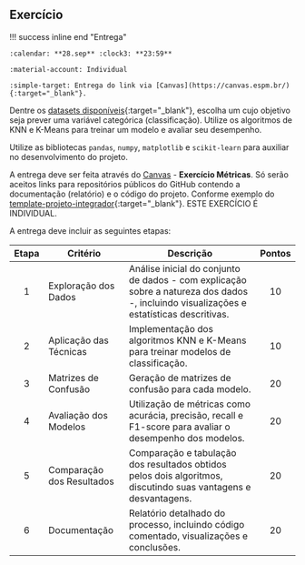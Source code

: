 ## Exercício

!!! success inline end "Entrega"

    :calendar: **28.sep** :clock3: **23:59**

    :material-account: Individual

    :simple-target: Entrega do link via [Canvas](https://canvas.espm.br/){:target="_blank"}.

Dentre os [datasets disponíveis](/ml/classes/concepts/data/#datasets){:target="_blank"}, escolha um cujo objetivo seja prever uma variável categórica (classificação). Utilize os algoritmos de KNN e K-Means para treinar um modelo e avaliar seu desempenho.

Utilize as bibliotecas `pandas`, `numpy`, `matplotlib` e `scikit-learn` para auxiliar no desenvolvimento do projeto.

A entrega deve ser feita através do [Canvas](https://canvas.espm.br/) - **Exercício Métricas**. Só serão aceitos links para repositórios públicos do GitHub contendo a documentação (relatório) e o código do projeto. Conforme exemplo do [template-projeto-integrador](https://hsandmann.github.io/documentation.template/){:target="_blank"}. ESTE EXERCÍCIO É INDIVIDUAL.

A entrega deve incluir as seguintes etapas:

| Etapa | Critério | Descrição | Pontos |
|:-----:|----------|-----------|:------:|
| 1 | Exploração dos Dados | Análise inicial do conjunto de dados - com explicação sobre a natureza dos dados -, incluindo visualizações e estatísticas descritivas. | 10 |
| 2 | Aplicação das Técnicas | Implementação dos algoritmos KNN e K-Means para treinar modelos de classificação. | 10 |
| 3 | Matrizes de Confusão | Geração de matrizes de confusão para cada modelo. | 20 |
| 4 | Avaliação dos Modelos | Utilização de métricas como acurácia, precisão, recall e F1-score para avaliar o desempenho dos modelos. | 20 |
| 5 | Comparação dos Resultados | Comparação e tabulação dos resultados obtidos pelos dois algoritmos, discutindo suas vantagens e desvantagens. | 20 |
| 6 | Documentação | Relatório detalhado do processo, incluindo código comentado, visualizações e conclusões. | 20 |
